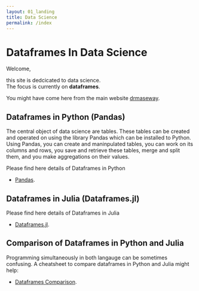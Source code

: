 ```yaml
---
layout: 01_landing
title: Data Science
permalink: /index
---
```

# Dataframes In Data Science 

Welcome,

this site is dedcicated to data science.<br>
The focus is currently on **dataframes**. 

You might have come here from the main website [drmaseway](https://www.drmaseway.com). 


## Dataframes in Python (Pandas)

The central object of data science are tables. These tables can be created and operated on using the library Pandas which can be installed to Python.
Using Pandas, you can create and maninpulated tables, you can work on its columns and rows, you save and retrieve these tables, merge and split them, and you make aggregations on their values.

Please find here details of Dataframes in Python
- [Pandas](pandas).


## Dataframes in Julia (Dataframes.jl)

Please find here details of Dataframes in Julia
- [Dataframes.jl](dfjulia).


## Comparison of Dataframes in Python and Julia

Programming simultaneously in both langauge can be sometimes confusing. A cheatsheet to compare dataframes in Python and Julia might help:
- [Dataframes Comparison](dfcomparison).




